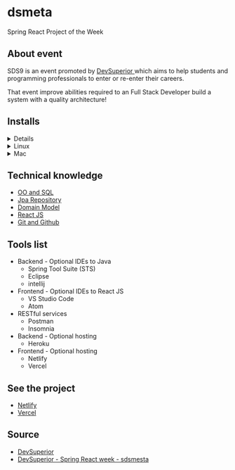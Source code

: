 # dsmeta
Spring React Project of the Week

## About event

<p> SDS9 is an event promoted by <a href="https://devsuperior.com.br/"> DevSuperior <a/> which aims to
help students and programming professionals to enter or re-enter their careers.</p>

<p>That event improve abilities required to an Full Stack Developer build a system with a quality architecture!</p>

## Installs


<details><summary>Windows</summary>

### SDS: Installing the tools on Windows

#### Tools you must install on your computer:

- JDK 17
- STS
- Postman
- Heroku CLI
- NodeJS 16.x (https://nodejs.org/en/download/)
- VS Code
- Git

## Youtube Playlist showing installation

https://www.youtube.com/playlist?list=PLNuUvBZGBA8kMTSPMmmNiRm2z0gRxXxox


</details>



<details><summary>Linux</summary>

### SDS: Installation of tools on Linux (Ubuntu/Debian)

#### Tools you must install on your computer:

- curl
- Git
- Java JDK 17
- Maven
- STS
- Postman
- Heroku CLI
- NodeJS 16.x (https://nodejs.org/en/download/)
- Yarn
- VS Code

## Playlist showing installation:

https://www.youtube.com/playlist?list=PLNuUvBZGBA8mcAF-YX7RJhA26TBLdG5yk

## curl

- Install curl
```
sudo apt-get install -y curl
```
- Check the installation:
```
curl
```

## Git

- Install:
```
sudo apt-get install -y git
```

- Check the installation:
```
git
```

## Java JDK 17

- Install Java:
```
sudo apt install openjdk-17-jdk
```

- Check installation:
```
java -version
```
- Configure JAVA_HOME:
  - Check Java path:
  ```
  sudo update-alternatives --config java
  ```
  - Edit the .bashrc file:
  ```
  sudo gedit ~/.bashrc
  ```
  - Copy the code below at the end of the file (note your JDK version). Save the file.
  ```
  JAVA_HOME=/usr/lib/jvm/java-17-openjdk-amd64
  export JAVA_HOME
  export PATH=$PATH:$JAVA_HOME
  ```
  - Open a new terminal and test:
  ```
  echo $JAVA_HOME
  ```

## Maven

- Install Maven:
```
sudo apt-get install maven
```
- Check installation:
```
mvn -v
```

## STS

- Google: STS
- To go down
- Unzip (example: /home/user/apps)
- Start STS
  - Select a workspace (example: /home/user/Workspaces/ws-sts)
- Release permission on the workspace folder:
```
sudo chmod -R ugo+rw /home/user/Workspaces/ws-sts
```

## Postman

- Install with snap:
```
snap install postman
```

## Heroku CLI

```
https://devcenter.heroku.com/articles/heroku-cli
```

## Node 16

```
sudo apt update

curl -sL https://deb.nodesource.com/setup_16.x | sudo -E bash -

sudo apt-get install nodejs
```

## YARN
On Debian and Ubuntu:
```
 curl -sS https://dl.yarnpkg.com/debian/pubkey.gpg | sudo apt-key add -
 
 echo "deb https://dl.yarnpkg.com/debian/ stable main" | sudo tee /etc/apt/sources.list.d/yarn.list
 
 sudo apt-get update && sudo apt-get install yarn

```
If you have installation problems, Yarn's own DOC is very useful: https://classic.yarnpkg.com/pt-BR/docs/install/#debian-stable

## VS Code

```
https://code.visualstudio.com/download

sudo snap install code --classic
```

</details>



<details><summary>Mac</summary>

### SDS: Installing the tools on Mac


#### Tools you must install on your computer:

- JDK 17
- STS
- Postman
- Heroku CLI
- NodeJS 16.x (https://nodejs.org/en/download/)
- VS Code
- Git

 ## Install Homebrew
```
/bin/bash -c "$(curl -fsSL https://raw.githubusercontent.com/Homebrew/install/master/install.sh)"
```
1. Update HomeBrew.
```
$ brew update
```
2. Add the casks tap.
```
$ brew tap homebrew/cask-versions
```

## Java 17 on MacOS
```
$ brew tap AdoptOpenJDK/openjdk
$ brew install --cask adoptopenjdk17
```

- Check installation:
```
$ java —version
```

## STS on MacOS
```
$ brew cask install springtoolsuite
```

## postman
```
$ brew cask install postman
```

## Heroku CLI
Create an account on the Heroku website
https://devcenter.heroku.com/articles/heroku-cli#getting-started
- Install heroku CLI
```
$ brew tap heroku/brew && brew install heroku
```
- Link your account with the installation on the computer
```
$ heroku autocomplete
```
- This command will open the login site, login with your username and password

## Node & NPM
```
$ brew install node
```

## YARN (If you want to use YARN instead of NPM)

```
$ brew install yarn
```

## VS Code

1. Download Visual Studio Code for macOS. https://go.microsoft.com/fwlink/?LinkID=534106
2. In Finder open the Downloads folder and locate the downloaded file.
3. Drag Visual Studio Code.app to the Applications folder so that it is available on macOS Launchpad.
5. Add VS Code to the Dock by right clicking on the icon and in the context menu select: Options, Keep in Dock.

## Git
```
$ brew install git
```

</details>



## Technical knowledge


<ul>
        <li><a href="https://youtu.be/xC_yKw3MYX4">OO and SQL<a/></li>
        <li><a href="https://youtu.be/os6hdZbCnpM">Jpa Repository</a></li>
        <li><a href="https://youtu.be/OX5MmJrFTdw">Domain Model<a/></li>
        <li><a href="https://youtu.be/IOJoJGDowEY">React JS<a/></li>
        <li><a href="https://youtu.be/KLG-jC1fh28">Git and Github<a/></li>
</ul>

## Tools list

<ul>
	<li>Backend - Optional IDEs to Java 
		<ul>
			<li>Spring Tool Suite (STS)</li>
			<li>Eclipse</li>
			<li>intellij</li>
		</ul>	
	</li>
	<li>Frontend - Optional IDEs to React JS 
		<ul>
			<li>VS Studio Code</li>
			<li>Atom</li>
		</ul>	
	</li>
	<li>RESTful services
		<ul>
			<li>Postman</li>
			<li>Insomnia</li>
		</ul>
	</li>
	<li>Backend - Optional hosting
		<ul>
			<li>Heroku</li>
		</ul>	
	</li>
	<li>Frontend - Optional hosting
		<ul>
			<li>Netlify</li>
			<li>Vercel</li>
		</ul>	
	</li>
	</li>
</ul>


## See the project

<ul>
  <li><a href="https://gilson-dsmeta.netlify.app" target="_blank">Netlify</a></li>
  <li><a href="https://gilson-dsmeta.vercel.app" target="_blank">Vercel</a></li>
</ul>

## Source

<ul>
  <li><a href="https://devsuperior.com.br/" target="_blank">DevSuperior</a></li>
  <li><a href="https://github.com/devsuperior/sds-dsmeta" target="_blank">DevSuperior - Spring React week - sdsmesta</a></li>
</ul>
